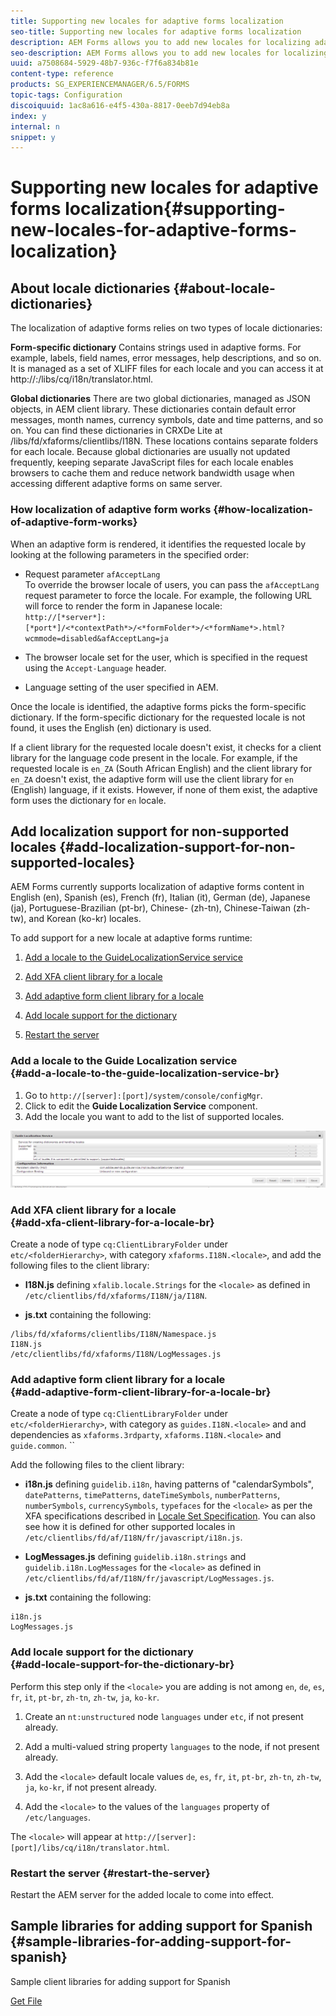 ```yaml
---
title: Supporting new locales for adaptive forms localization
seo-title: Supporting new locales for adaptive forms localization
description: AEM Forms allows you to add new locales for localizing adaptive forms. The supported locales by default are English, French, German, and Japanese.
seo-description: AEM Forms allows you to add new locales for localizing adaptive forms. The supported locales by default are English, French, German, and Japanese.
uuid: a7508684-5929-48b7-936c-f7f6a834b81e
content-type: reference
products: SG_EXPERIENCEMANAGER/6.5/FORMS
topic-tags: Configuration
discoiquuid: 1ac8a616-e4f5-430a-8817-0eeb7d94eb8a
index: y
internal: n
snippet: y
---
```


# Supporting new locales for adaptive forms localization{#supporting-new-locales-for-adaptive-forms-localization}

## About locale dictionaries {#about-locale-dictionaries}

The localization of adaptive forms relies on two types of locale dictionaries:

**Form-specific dictionary** Contains strings used in adaptive forms. For example, labels, field names, error messages, help descriptions, and so on. It is managed as a set of XLIFF files for each locale and you can access it at http://<host>:<port>/libs/cq/i18n/translator.html.

**Global dictionaries** There are two global dictionaries, managed as JSON objects, in AEM client library. These dictionaries contain default error messages, month names, currency symbols, date and time patterns, and so on. You can find these dictionaries in CRXDe Lite at /libs/fd/xfaforms/clientlibs/I18N. These locations contains separate folders for each locale. Because global dictionaries are usually not updated frequently, keeping separate JavaScript files for each locale enables browsers to cache them and reduce network bandwidth usage when accessing different adaptive forms on same server.

### How localization of adaptive form works {#how-localization-of-adaptive-form-works}

When an adaptive form is rendered, it identifies the requested locale by looking at the following parameters in the specified order:

* Request parameter `afAcceptLang`  
  To override the browser locale of users, you can pass the `afAcceptLang` request parameter to force the locale. For example, the following URL will force to render the form in Japanese locale:  
  `http://[*server*]:[*port*]/<*contextPath*>/<*formFolder*>/<*formName*>.html?wcmmode=disabled&afAcceptLang=ja`  

* The browser locale set for the user, which is specified in the request using the `Accept-Language` header.   

* Language setting of the user specified in AEM.

Once the locale is identified, the adaptive forms picks the form-specific dictionary. If the form-specific dictionary for the requested locale is not found, it uses the English (en) dictionary is used.

If a client library for the requested locale doesn't exist, it checks for a client library for the language code present in the locale. For example, if the requested locale is `en_ZA` (South African English) and the client library for `en_ZA` doesn't exist, the adaptive form will use the client library for `en` (English) language, if it exists. However, if none of them exist, the adaptive form uses the dictionary for `en` locale.

## Add localization support for non-supported locales {#add-localization-support-for-non-supported-locales}

AEM Forms currently supports localization of adaptive forms content in English (en), Spanish (es), French (fr), Italian (it), German (de), Japanese (ja), Portuguese-Brazilian (pt-br), Chinese- (zh-tn), Chinese-Taiwan (zh-tw), and Korean (ko-kr) locales.

To add support for a new locale at adaptive forms runtime:

1. [Add a locale to the GuideLocalizationService service](../../forms/using/supporting-new-language-localization.md#p-add-a-locale-to-the-guide-localization-service-br-p)  

1. [Add XFA client library for a locale](../../forms/using/supporting-new-language-localization.md#p-add-xfa-client-library-for-a-locale-br-p)  

1. [Add adaptive form client library for a locale](../../forms/using/supporting-new-language-localization.md#p-add-adaptive-form-client-library-for-a-locale-br-p)
1. [Add locale support for the dictionary](../../forms/using/supporting-new-language-localization.md#p-add-locale-support-for-the-dictionary-br-p)
1. [Restart the server](../../forms/using/supporting-new-language-localization.md#p-restart-the-server-p)

### Add a locale to the Guide Localization service <br> {#add-a-locale-to-the-guide-localization-service-br}

1. Go to `http://[server]:[port]/system/console/configMgr`.
1. Click to edit the **Guide Localization Service** component.
1. Add the locale you want to add to the list of supported locales.

![GuideLocalizationSevice](assets/configservice.png) 

### Add XFA client library for a locale <br> {#add-xfa-client-library-for-a-locale-br}

Create a node of type `cq:ClientLibraryFolder` under `etc/<folderHierarchy>`, with category `xfaforms.I18N.<locale>`, and add the following files to the client library:

* **I18N.js** defining `xfalib.locale.Strings` for the `<locale>` as defined in `/etc/clientlibs/fd/xfaforms/I18N/ja/I18N`.

* **js.txt** containing the following:

```
/libs/fd/xfaforms/clientlibs/I18N/Namespace.js
I18N.js
/etc/clientlibs/fd/xfaforms/I18N/LogMessages.js
```

### Add adaptive form client library for a locale <br> {#add-adaptive-form-client-library-for-a-locale-br}

Create a node of type `cq:ClientLibraryFolder` under `etc/<folderHierarchy>`, with category as `guides.I18N.<locale>` and and dependencies as `xfaforms.3rdparty`, `xfaforms.I18N.<locale>` and `guide.common`. ``

Add the following files to the client library:

* **i18n.js** defining `guidelib.i18n`, having patterns of "calendarSymbols", `datePatterns`, `timePatterns`, `dateTimeSymbols`, `numberPatterns`, `numberSymbols`, `currencySymbols`, `typefaces` for the `<locale>` as per the XFA specifications described in [Locale Set Specification](/content/dam/Adobe/specs/xfa_spec_3_3.pdf). You can also see how it is defined for other supported locales in `/etc/clientlibs/fd/af/I18N/fr/javascript/i18n.js`.

* **LogMessages.js** defining `guidelib.i18n.strings` and `guidelib.i18n.LogMessages` for the `<locale>` as defined in `/etc/clientlibs/fd/af/I18N/fr/javascript/LogMessages.js`.

* **js.txt** containing the following:

```
i18n.js
LogMessages.js
```

### Add locale support for the dictionary <br> {#add-locale-support-for-the-dictionary-br}

Perform this step only if the `<locale>` you are adding is not among `en`, `de`, `es`, `fr`, `it`, `pt-br`, `zh-tn`, `zh-tw`, `ja`, `ko-kr`.

1. Create an `nt:unstructured` node `languages` under `etc`, if not present already.

1. Add a multi-valued string property `languages` to the node, if not present already.
1. Add the `<locale>` default locale values `de`, `es`, `fr`, `it`, `pt-br`, `zh-tn`, `zh-tw`, `ja`, `ko-kr`, if not present already.

1. Add the `<locale>` to the values of the `languages` property of `/etc/languages`.

The `<locale>` will appear at `http://[server]:[port]/libs/cq/i18n/translator.html`.

### Restart the server {#restart-the-server}

Restart the AEM server for the added locale to come into effect.

## Sample libraries for adding support for Spanish {#sample-libraries-for-adding-support-for-spanish}

Sample client libraries for adding support for Spanish

[Get File](assets/sample.zip)
